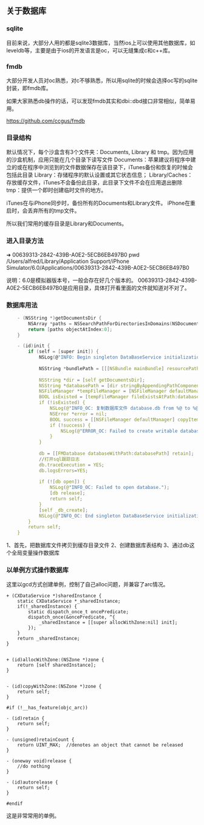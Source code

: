



## 关于数据库
### sqlite
目前来说，大部分人用的都是sqlite3数据库，当然ios上可以使用其他数据库，如leveldb等，主要是由于ios的开发语言是oc，可以无缝集成c和c++库。

### fmdb

大部分开发人员对oc熟悉，对c不够熟悉，所以用sqlite的时候会选择oc写的sqlite封装，即fmdb库。

如果大家熟悉db操作的话，可以发现fmdb其实和dbi::dbd接口非常相似，简单易用。

https://github.com/ccgus/fmdb


### 目录结构
默认情况下，每个沙盒含有3个文件夹：Documents, Library 和 tmp。因为应用的沙盒机制，应用只能在几个目录下读写文件
Documents：苹果建议将程序中建立的或在程序中浏览到的文件数据保存在该目录下，iTunes备份和恢复的时候会包括此目录
Library：存储程序的默认设置或其它状态信息；
Library/Caches：存放缓存文件，iTunes不会备份此目录，此目录下文件不会在应用退出删除
tmp：提供一个即时创建临时文件的地方。
 
iTunes在与iPhone同步时，备份所有的Documents和Library文件。
iPhone在重启时，会丢弃所有的tmp文件。

所以我们常用的缓存目录是Library和Documents。

### 进入目录方法

➜  00639313-2842-439B-A0E2-5ECB6EB497B0  pwd
/Users/alfred/Library/Application Support/iPhone Simulator/6.0/Applications/00639313-2842-439B-A0E2-5ECB6EB497B0

说明：6.0是模拟器版本号，一般会存在好几个版本的。
00639313-2842-439B-A0E2-5ECB6EB497B0是应用目录，具体打开看里面的文件就知道对不对了。

### 数据库用法

```c
	- (NSString *)getDocumentsDir {
	    NSArray *paths = NSSearchPathForDirectoriesInDomains(NSDocumentDirectory, NSUserDomainMask, YES);
	    return [paths objectAtIndex:0];
	}

	- (id)init {
	    if (self = [super init]) {
	        NSLog(@"INFO: Begin singleton DataBaseService initialization......");
        
	        NSString *bundlePath = [[[NSBundle mainBundle] resourcePath] stringByAppendingPathComponent:_DBFILE_NAME];
        
	        NSString *dir = [self getDocumentsDir];
	        NSString *databasePath = [dir stringByAppendingPathComponent:_DBFILE_NAME];
	        NSFileManager *tempFileManager = [NSFileManager defaultManager];
	        BOOL isExisted = [tempFileManager fileExistsAtPath:databasePath];
	        if (!isExisted) {
	            NSLog(@"INFO_OC: 复制数据库文件 database.db from %@ to %@.", bundlePath, databasePath);
	            NSError *error = nil;
	            BOOL success = [[NSFileManager defaultManager] copyItemAtPath:bundlePath toPath:databasePath error:&error];
	            if (!success) {
	                NSLog(@"ERROR_OC: Failed to create writable database file with message '%@'.", [error localizedDescription]);
	            }
	        }
        
	        db = [[FMDatabase databaseWithPath:databasePath] retain];
	        //打开sql跟踪日志
	        db.traceExecution = YES;
	        db.logsErrors=YES;
        
	        if (![db open]) {
	            NSLog(@"INFO_OC: Failed to open database.");
	            [db release];
	            return self;
	        }
	        [self _db_create];
	        NSLog(@"INFO_OC: End singleton DataBaseService initialization......");
	    }
	    return self;
	}
```

1、首先，把数据库文件拷贝到缓存目录文件
2、创建数据库表结构
3、通过db这个全局变量操作数据库

### 以单例方式操作数据库

这里以gcd方式创建单例，控制了自己alloc问题，并兼容了arc情况。

	+ (CXDataService *)sharedInstance {
		static CXDataService *_sharedInstance;
		if(!_sharedInstance) {
			static dispatch_once_t oncePredicate;
			dispatch_once(&oncePredicate, ^{
				_sharedInstance = [[super allocWithZone:nil] init];
	        });
	    }
	    return _sharedInstance;
	}


	+ (id)allocWithZone:(NSZone *)zone {
		return [self sharedInstance];
	}


	- (id)copyWithZone:(NSZone *)zone {
		return self;	
	}

	#if (!__has_feature(objc_arc))

	- (id)retain {	
		return self;	
	}

	- (unsigned)retainCount {
		return UINT_MAX;  //denotes an object that cannot be released
	}

	- (oneway void)release {
		//do nothing
	}

	- (id)autorelease {
		return self;	
	}

	#endif

这是非常常用的单例。


